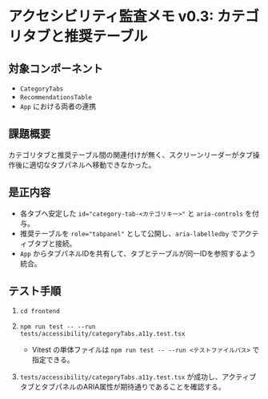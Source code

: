 # アクセシビリティ監査メモ v0.3: カテゴリタブと推奨テーブル

## 対象コンポーネント

- `CategoryTabs`
- `RecommendationsTable`
- `App` における両者の連携

## 課題概要

カテゴリタブと推奨テーブル間の関連付けが無く、スクリーンリーダーがタブ操作後に適切なタブパネルへ移動できなかった。

## 是正内容

- 各タブへ安定した `id="category-tab-<カテゴリキー>"` と `aria-controls` を付与。
- 推奨テーブルを `role="tabpanel"` として公開し、`aria-labelledby` でアクティブタブと接続。
- `App` からタブパネルIDを共有して、タブとテーブルが同一IDを参照するよう統合。

## テスト手順

1. `cd frontend`
2. `npm run test -- --run tests/accessibility/categoryTabs.a11y.test.tsx`

   - Vitest の単体ファイルは `npm run test -- --run <テストファイルパス>` で指定できる。

3. `tests/accessibility/categoryTabs.a11y.test.tsx` が成功し、アクティブタブとタブパネルのARIA属性が期待通りであることを確認する。
